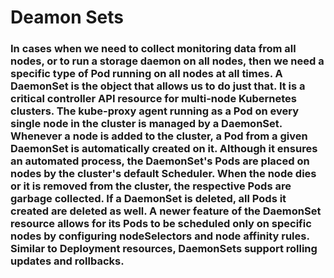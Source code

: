 # Deamon Sets

### In cases when we need to collect monitoring data from all nodes, or to run a storage daemon on all nodes, then we need a specific type of Pod running on all nodes at all times. A DaemonSet is the object that allows us to do just that. It is a critical controller API resource for multi-node Kubernetes clusters. The kube-proxy agent running as a Pod on every single node in the cluster is managed by a DaemonSet. Whenever a node is added to the cluster, a Pod from a given DaemonSet is automatically created on it. Although it ensures an automated process, the DaemonSet's Pods are placed on nodes by the cluster's default Scheduler. When the node dies or it is removed from the cluster, the respective Pods are garbage collected. If a DaemonSet is deleted, all Pods it created are deleted as well. A newer feature of the DaemonSet resource allows for its Pods to be scheduled only on specific nodes by configuring nodeSelectors and node affinity rules. Similar to Deployment resources, DaemonSets support rolling updates and rollbacks. 